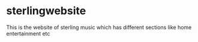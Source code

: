 # sterlingwebsite
This is the website of sterling music which has different sections like home entertainment etc
